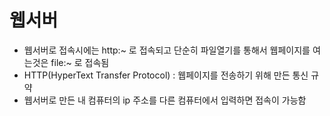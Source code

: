 # 웹서버
- 웹서버로 접속시에는 http:~ 로 접속되고 단순히 파일열기를 통해서 웹페이지를 여는것은 file:~ 로 접속됨
- HTTP(HyperText Transfer Protocol) : 웹페이지를 전송하기 위해 만든 통신 규약
- 웹서버로 만든 내 컴퓨터의 ip 주소를 다른 컴퓨터에서 입력하면 접속이 가능함
